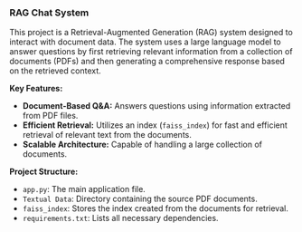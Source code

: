 ### RAG Chat System

This project is a Retrieval-Augmented Generation (RAG) system designed to interact with document data. The system uses a large language model to answer questions by first retrieving relevant information from a collection of documents (PDFs) and then generating a comprehensive response based on the retrieved context.

**Key Features:**
* **Document-Based Q&A:** Answers questions using information extracted from PDF files.
* **Efficient Retrieval:** Utilizes an index (`faiss_index`) for fast and efficient retrieval of relevant text from the documents.
* **Scalable Architecture:** Capable of handling a large collection of documents.

**Project Structure:**
* `app.py`: The main application file.
* `Textual Data`: Directory containing the source PDF documents.
* `faiss_index`: Stores the index created from the documents for retrieval.
* `requirements.txt`: Lists all necessary dependencies.

